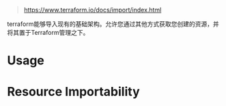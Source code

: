 > https://www.terraform.io/docs/import/index.html

terraform能够导入现有的基础架构。允许您通过其他方式获取您创建的资源，并将其置于Terraform管理之下。

# Usage 
# Resource Importability
